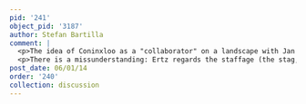 ```yaml
---
pid: '241'
object_pid: '3187'
author: Stefan Bartilla
comment: |
  <p>The idea of Coninxloo as a "collaborator" on a landscape with Jan Brueghel seems impossible to me. This is just waffling about attribution. </p>
  <p>There is a missunderstanding: Ertz regards the staffage (the stag, the bird ...) as work of Jan Brueghel, not the landscape. This work with the pendant belongs to the Genre of "Staffage in Landscape". The attribution of the staffage to Jan Brueghel is, of course, questionable too.</p>
post_date: 06/01/14
order: '240'
collection: discussion
---
```

